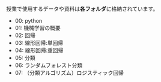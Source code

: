 授業で使用するデータや資料は**各フォルダ**に格納されています。
* 00: python
* 01: 機械学習の概要
* 02: 回帰
* 03: 線形回帰:単回帰
* 04: 線形回帰:重回帰
* 05: 分類
* 06: ランダムフォレスト分類
* 07: （分類アルゴリズム）ロジスティック回帰

